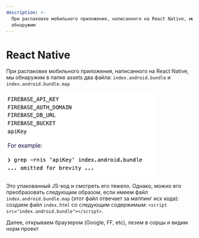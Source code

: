 ```yaml
---
description: >-
  При распаковке мобильного приложения, написанного на React Native, мы
  обнаружим
---
```


# React Native

При распаковке мобильного приложения, написанного на React Native, мы обнаружим в папке assets два файла: `index.android.bundle` и `index.android.bundle.map`

![](../../../.gitbook/assets/izobrazhenie%20%284%29.png)

Это упакованный JS-код и смотреть его тяжело. Однако, можно его преобразовать следующим образом, если имеем файл `index.android.bundle.map` \(этот файл отвечает за маппинг исх кода\):  
создаем файл `index.html` со следующим содержимым: `<script src="index.android.bundle"></script>`.

Далее, открываем браузером \(Google, FF, etc\), лезем в сорцы и видим норм проект  


